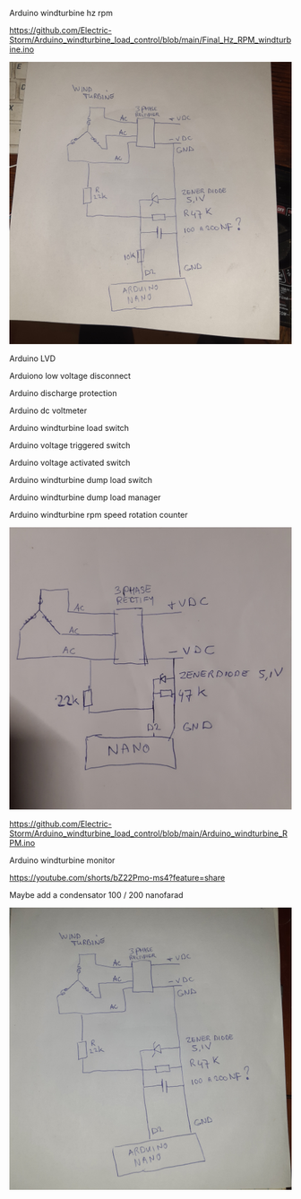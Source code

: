 
Arduino windturbine hz rpm 

https://github.com/Electric-Storm/Arduino_windturbine_load_control/blob/main/Final_Hz_RPM_windturbine.ino

<IMG SRC="https://raw.githubusercontent.com/Electric-Storm/Arduino_windturbine_load_control/main/20230126_181058.jpg">


Arduino LVD

Arduiono low voltage disconnect

Arduino discharge protection

Arduino dc voltmeter 

Arduino windturbine load switch

Arduino voltage triggered switch

Arduino voltage activated switch

Arduino windturbine dump load switch

Arduino windturbine dump load manager


Arduino windturbine rpm speed rotation counter

<img src="https://github.com/Electric-Storm/Arduino_windturbine_load_control/blob/main/20230122_225828.jpg">

https://github.com/Electric-Storm/Arduino_windturbine_load_control/blob/main/Arduino_windturbine_RPM.ino

Arduino windturbine monitor

https://youtube.com/shorts/bZ22Pmo-ms4?feature=share

Maybe add a condensator 100 / 200 nanofarad

<img src="https://raw.githubusercontent.com/Electric-Storm/Arduino_windturbine_load_control/main/20230124_173444.jpg">

